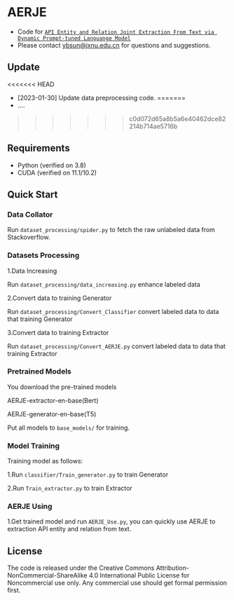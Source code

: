 # AERJE

- Code for [``API Entity and Relation Joint Extraction From Text via Dynamic Prompt-tuned Languange Model``](https://www.semanticscholar.org/reader/fa9d49f32440aff7417ce46419d1073239b58b5b)
- Please contact ybsun@jxnu.edu.cn for questions and suggestions.

## Update
<<<<<<< HEAD
- [2023-01-30] Update data preprocessing code.
=======
- ....
>>>>>>> c0d072d65a8b5a6e40462dce82214b714ae5716b

## Requirements
- Python (verified on 3.8)
- CUDA (verified on 11.1/10.2)
## Quick Start

### Data Collator
Run `dataset_processing/spider.py` to fetch the raw unlabeled data from Stackoverflow.

### Datasets Processing
1.Data Increasing

Run `dataset_processing/data_increasing.py` enhance labeled data

2.Convert data to training Generator

Run `dataset_processing/Convert_Classifier` convert labeled data to data that training Generator

3.Convert data to training Extractor

Run `dataset_processing/Convert_AERJE.py` convert labeled data to data that training Extractor

### Pretrained Models
You download the pre-trained models

AERJE-extractor-en-base(Bert)

AERJE-generator-en-base(T5)

Put all models to `base_models/` for training.

### Model Training

Training model as follows:

1.Run `classifier/Train_generator.py` to train Generator

2.Run `Train_extractor.py` to train Extractor

### AERJE Using

1.Get trained model and run `AERJE_Use.py`, you can quickly use AERJE to extraction API entity and relation from text.

## License
The code is released under the Creative Commons Attribution-NonCommercial-ShareAlike 4.0 International Public License for Noncommercial use only.
Any commercial use should get formal permission first.
